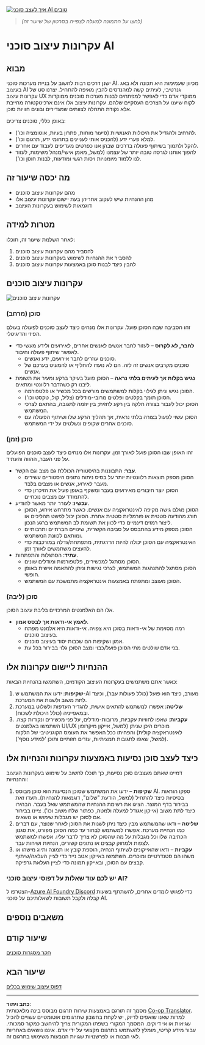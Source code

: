 <!--
CO_OP_TRANSLATOR_METADATA:
{
  "original_hash": "4c46e4ff9e349c521e2b0b17f51afa64",
  "translation_date": "2025-08-29T17:42:50+00:00",
  "source_file": "03-agentic-design-patterns/README.md",
  "language_code": "he"
}
-->
[![איך לעצב סוכני AI טובים](../../../translated_images/lesson-3-thumbnail.1092dd7a8f1074a5b26e35aa8f810814e05a22fed1765c20c14b2b508c7ae379.he.png)](https://youtu.be/m9lM8qqoOEA?si=4KimounNKvArQQ0K)

> _(לחצו על התמונה למעלה לצפייה בסרטון של שיעור זה)_
# עקרונות עיצוב סוכני AI

## מבוא

ישנן דרכים רבות לחשוב על בניית מערכות סוכני AI. מכיוון שעמימות היא תכונה ולא באג בעיצוב AI גנרטיבי, לעיתים קשה למהנדסים להבין מאיפה להתחיל. יצרנו סט של עקרונות עיצוב UX ממוקדי אדם כדי לאפשר למפתחים לבנות מערכות סוכנים ממוקדות לקוח שיענו על הצרכים העסקיים שלהם. עקרונות עיצוב אלו אינם ארכיטקטורה מחייבת אלא נקודת התחלה לצוותים שמגדירים ובונים חוויות סוכן.

באופן כללי, סוכנים צריכים:

- להרחיב ולהגדיל את היכולות האנושיות (סיעור מוחות, פתרון בעיות, אוטומציה וכו').
- למלא פערי ידע (להכניס אותי לעניינים בתחומי ידע, תרגום וכו').
- להקל ולתמוך בשיתוף פעולה בדרכים שבהן אנו כפרטים מעדיפים לעבוד עם אחרים.
- להפוך אותנו לגרסה טובה יותר של עצמנו (למשל, מאמן אישי/מנהל משימות, לעזור לנו ללמוד מיומנויות ויסות רגשי ומודעות, לבנות חוסן וכו').

## מה יכסה שיעור זה

- מהם עקרונות עיצוב סוכנים
- מהן ההנחיות שיש לעקוב אחריהן בעת יישום עקרונות עיצוב אלו
- דוגמאות לשימוש בעקרונות העיצוב

## מטרות למידה

לאחר השלמת שיעור זה, תוכלו:

1. להסביר מהם עקרונות עיצוב סוכנים
2. להסביר את ההנחיות לשימוש בעקרונות עיצוב סוכנים
3. להבין כיצד לבנות סוכן באמצעות עקרונות עיצוב סוכנים

## עקרונות עיצוב סוכנים

![עקרונות עיצוב סוכנים](../../../translated_images/agentic-design-principles.1cfdf8b6d3cc73c2b738951ee7b2043e224441d98babcf654be69d866120f93a.he.png)

### סוכן (מרחב)

זהו הסביבה שבה הסוכן פועל. עקרונות אלו מנחים כיצד לעצב סוכנים לפעולה בעולם הפיזי והדיגיטלי.

- **לחבר, לא לקרוס** – לעזור לחבר אנשים לאנשים אחרים, לאירועים ולידע מעשי כדי לאפשר שיתוף פעולה וחיבור.
  - סוכנים עוזרים לחבר אירועים, ידע ואנשים.
  - סוכנים מקרבים אנשים זה לזה. הם לא נועדו להחליף או להמעיט בערכם של אנשים.
- **נגיש בקלות אך לעיתים בלתי נראה** – הסוכן פועל בעיקר ברקע ומעיר את תשומת ליבנו רק כשהדבר רלוונטי ומתאים.
  - הסוכן נגיש וניתן לגילוי בקלות למשתמשים מורשים בכל מכשיר או פלטפורמה.
  - הסוכן תומך בקלטים ופלטים מרובי-מודלים (צליל, קול, טקסט וכו').
  - הסוכן יכול לעבור בצורה חלקה בין רקע לחזית; בין יוזמה לתגובה, בהתאם לצרכי המשתמש.
  - הסוכן עשוי לפעול בצורה בלתי נראית, אך תהליך הרקע שלו ושיתוף הפעולה עם סוכנים אחרים שקופים ונשלטים על ידי המשתמש.

### סוכן (זמן)

זהו האופן שבו הסוכן פועל לאורך זמן. עקרונות אלו מנחים כיצד לעצב סוכנים הפועלים על פני העבר, ההווה והעתיד.

- **עבר**: התבוננות בהיסטוריה הכוללת גם מצב וגם הקשר.
  - הסוכן מספק תוצאות רלוונטיות יותר על בסיס ניתוח נתונים היסטוריים עשירים מעבר לאירוע, אנשים או מצבים בלבד.
  - הסוכן יוצר חיבורים מאירועים בעבר ומשקף באופן פעיל את הזיכרון כדי להתמודד עם מצבים נוכחיים.
- **עכשיו**: לעורר יותר מאשר להודיע.
  - הסוכן מגלם גישה מקיפה לאינטראקציה עם אנשים. כאשר מתרחש אירוע, הסוכן חורג מהודעה סטטית או פורמליות סטטית אחרת. הסוכן יכול לפשט תהליכים או ליצור רמזים דינמיים כדי לכוון את תשומת לב המשתמש ברגע הנכון.
  - הסוכן מספק מידע בהתבסס על סביבה הקשרית, שינויים חברתיים ותרבותיים ומותאם לכוונת המשתמש.
  - האינטראקציה עם הסוכן יכולה להיות הדרגתית, מתפתחת/גדלה במורכבות כדי להעצים משתמשים לאורך זמן.
- **עתיד**: הסתגלות והתפתחות.
  - הסוכן מסתגל למכשירים, פלטפורמות ומודלים שונים.
  - הסוכן מסתגל להתנהגות המשתמש, לצרכי נגישות וניתן להתאמה אישית באופן חופשי.
  - הסוכן מעוצב ומתפתח באמצעות אינטראקציה מתמשכת עם המשתמש.

### סוכן (ליבה)

אלו הם האלמנטים המרכזיים בליבת עיצוב הסוכן.

- **לאמץ אי-ודאות אך לבסס אמון**.
  - רמה מסוימת של אי-ודאות בסוכן היא צפויה. אי-ודאות היא אלמנט מפתח בעיצוב סוכנים.
  - אמון ושקיפות הם שכבות יסוד בעיצוב סוכנים.
  - בני אדם שולטים מתי הסוכן פועל/כבוי ומצב הסוכן גלוי בבירור בכל עת.

## ההנחיות ליישום עקרונות אלו

כאשר אתם משתמשים בעקרונות העיצוב הקודמים, השתמשו בהנחיות הבאות:

1. **שקיפות**: ידעו את המשתמש ש-AI מעורב, כיצד הוא פועל (כולל פעולות עבר), וכיצד לתת משוב ולשנות את המערכת.
2. **שליטה**: אפשרו למשתמש להתאים אישית, להגדיר העדפות ולשלוט במערכת ובמאפייניה (כולל היכולת לשכוח).
3. **עקביות**: שאפו לחוויות עקביות, מרובות-מודלים, על פני מכשירים ונקודות קצה. השתמשו באלמנטים UI/UX מוכרים היכן שניתן (למשל, אייקון מיקרופון לאינטראקציה קולית) והפחיתו ככל האפשר את העומס הקוגניטיבי של הלקוח (למשל, שאפו לתגובות תמציתיות, עזרים חזותיים ותוכן 'למידע נוסף').

## כיצד לעצב סוכן נסיעות באמצעות עקרונות והנחיות אלו

דמיינו שאתם מעצבים סוכן נסיעות, כך תוכלו לחשוב על שימוש בעקרונות העיצוב וההנחיות:

1. **שקיפות** – ידעו את המשתמש שסוכן הנסיעות הוא סוכן מבוסס AI. ספקו הוראות בסיסיות כיצד להתחיל (למשל, הודעת "שלום", דוגמאות להנחיות). תעדו זאת בבירור בדף המוצר. הציגו את רשימת ההנחיות שהמשתמש שאל בעבר. הבהירו כיצד לתת משוב (אייקון אגודל למעלה ולמטה, כפתור שלח משוב וכו'). ציינו בבירור אם לסוכן יש מגבלות שימוש או נושאים.
2. **שליטה** – ודאו שהמשתמש מבין כיצד ניתן לשנות את הסוכן לאחר שנוצר, עם דברים כמו הנחיית מערכת. אפשרו למשתמש לבחור עד כמה הסוכן מפורט, את סגנון הכתיבה שלו וכל מגבלות על מה שהסוכן לא צריך לדבר עליו. אפשרו למשתמש לצפות ולמחוק קבצים או נתונים קשורים, הנחיות ושיחות עבר.
3. **עקביות** – ודאו שהאייקונים לשיתוף הנחיה, הוספת קובץ או תמונה ותיוג מישהו או משהו הם סטנדרטיים ומוכרים. השתמשו באייקון אטב נייר כדי לציין העלאה/שיתוף קבצים עם הסוכן, ובאייקון תמונה כדי לציין העלאת גרפיקה.

### יש לכם עוד שאלות על דפוסי עיצוב סוכני AI?

הצטרפו ל-[Azure AI Foundry Discord](https://aka.ms/ai-agents/discord) כדי לפגוש לומדים אחרים, להשתתף בשעות קבלה ולקבל תשובות לשאלותיכם על סוכני AI.

## משאבים נוספים

## שיעור קודם

[חקר מסגרות סוכנים](../02-explore-agentic-frameworks/README.md)

## שיעור הבא

[דפוס עיצוב שימוש בכלים](../04-tool-use/README.md)

---

**כתב ויתור**:  
מסמך זה תורגם באמצעות שירות תרגום מבוסס בינה מלאכותית [Co-op Translator](https://github.com/Azure/co-op-translator). למרות שאנו שואפים לדיוק, יש לקחת בחשבון שתרגומים אוטומטיים עשויים להכיל שגיאות או אי דיוקים. המסמך המקורי בשפתו המקורית צריך להיחשב כמקור סמכותי. עבור מידע קריטי, מומלץ להשתמש בתרגום מקצועי על ידי אדם. איננו נושאים באחריות לאי הבנות או לפרשנויות שגויות הנובעות משימוש בתרגום זה.